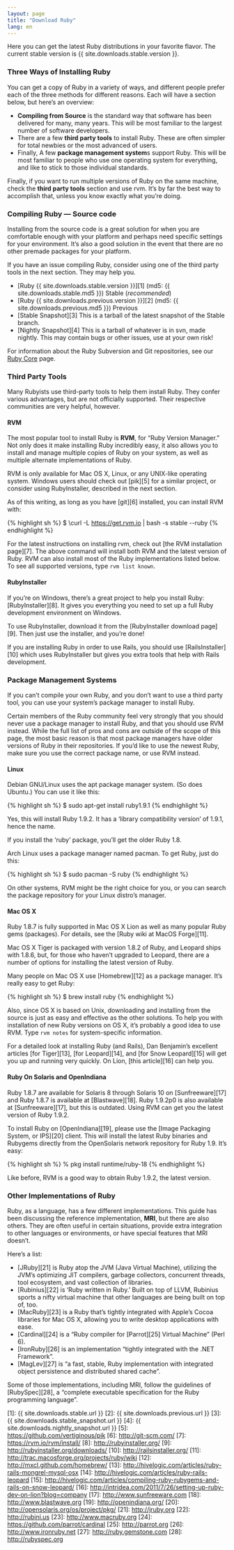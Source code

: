 ```yaml
---
layout: page
title: "Download Ruby"
lang: en
---
```


Here you can get the latest Ruby distributions in your favorite flavor.
The current stable version is {{ site.downloads.stable.version }}.

### Three Ways of Installing Ruby

You can get a copy of Ruby in a variety of ways, and different people
prefer each of the three methods for different reasons. Each will have a
section below, but here’s an overview:

* **Compiling from Source** is the standard way that software has been
  delivered for many, many years. This will be most familiar to the
  largest number of software developers.
* There are a few **third party tools** to install Ruby. These are often
  simpler for total newbies or the most advanced of users.
* Finally, A few **package management system**s support Ruby. This will
  be most familiar to people who use one operating system for
  everything, and like to stick to those individual standards.

Finally, if you want to run multiple versions of Ruby on the same
machine, check the **third party tools** section and use rvm. It’s by
far the best way to accomplish that, unless you know exactly what you’re
doing.

### Compiling Ruby — Source code

Installing from the source code is a great solution for when you are
comfortable enough with your platform and perhaps need specific settings
for your environment. It’s also a good solution in the event that there
are no other premade packages for your platform.

If you have an issue compiling Ruby, consider using one of the third
party tools in the next section. They may help you.

* [Ruby {{ site.downloads.stable.version }}][1]
  (md5:&nbsp;{{ site.downloads.stable.md5 }}) Stable (*recommended*)
* [Ruby {{ site.downloads.previous.version }}][2]
  (md5:&nbsp;{{ site.downloads.previous.md5 }}) Previous
* [Stable Snapshot][3] This is a tarball of the latest snapshot of the
  Stable branch.
* [Nightly Snapshot][4] This is a tarball of whatever is in svn, made
  nightly. This may contain bugs or other issues, use at your own risk!

For information about the Ruby Subversion and Git repositories, see our
[Ruby Core](/en/community/ruby-core/) page.

### Third Party Tools

Many Rubyists use third-party tools to help them install Ruby. They
confer various advantages, but are not officially supported. Their
respective communities are very helpful, however.

#### RVM

The most popular tool to install Ruby is **RVM**, for “Ruby Version
Manager.” Not only does it make installing Ruby incredibly easy, it also
allows you to install and manage multiple copies of Ruby on your system,
as well as multiple alternate implementations of Ruby.

RVM is only available for Mac OS X, Linux, or any UNIX-like operating
system. Windows users should check out [pik][5] for a similar project,
or consider using RubyInstaller, described in the next section.

As of this writing, as long as you have [git][6] installed, you can
install RVM with:

{% highlight sh %}
$ \curl -L https://get.rvm.io | bash -s stable --ruby
{% endhighlight %}

For the latest instructions on installing rvm, check out [the RVM
installation page][7]. The above command will install both RVM and the
latest version of Ruby. RVM can also install most of the Ruby
implementations listed below. To see all supported versions, type `rvm
list known`.

#### RubyInstaller

If you’re on Windows, there’s a great project to help you install Ruby:
[RubyInstaller][8]. It gives you everything you need to set up a full
Ruby development environment on Windows.

To use RubyInstaller, download it from the [RubyInstaller download
page][9]. Then just use the installer, and you’re done!

If you are installing Ruby in order to use Rails, you should use
[RailsInstaller][10] which uses RubyInstaller but gives you extra tools
that help with Rails development.

### Package Management Systems

If you can’t compile your own Ruby, and you don’t want to use a third
party tool, you can use your system’s package manager to install Ruby.

Certain members of the Ruby community feel very strongly that you should
never use a package manager to install Ruby, and that you should use RVM
instead. While the full list of pros and cons are outside of the scope
of this page, the most basic reason is that most package managers have
older versions of Ruby in their repositories. If you’d like to use the
newest Ruby, make sure you use the correct package name, or use RVM
instead.

#### Linux

Debian GNU/Linux uses the apt package manager system. (So does Ubuntu.)
You can use it like this:

{% highlight sh %}
$ sudo apt-get install ruby1.9.1
{% endhighlight %}

Yes, this will install Ruby 1.9.2. It has a ‘library compatibility
version’ of 1.9.1, hence the name.

If you install the ‘ruby’ package, you’ll get the older Ruby 1.8.

Arch Linux uses a package manager named pacman. To get Ruby, just do
this:

{% highlight sh %}
$ sudo pacman -S ruby
{% endhighlight %}

On other systems, RVM might be the right choice for you, or you can
search the package repository for your Linux distro’s manager.

#### Mac OS X

Ruby 1.8.7 is fully supported in Mac OS X Lion as well as many popular
Ruby gems (packages). For details, see the [Ruby wiki at MacOS
Forge][11].

Mac OS X Tiger is packaged with version 1.8.2 of Ruby, and Leopard ships
with 1.8.6, but, for those who haven’t upgraded to Leopard, there are a
number of options for installing the latest version of Ruby.

Many people on Mac OS X use [Homebrew][12] as a package manager. It’s
really easy to get Ruby:

{% highlight sh %}
$ brew install ruby
{% endhighlight %}

Also, since OS X is based on Unix, downloading and installing from the
source is just as easy and effective as the other solutions. To help you
with installation of new Ruby versions on OS X, it’s probably a good
idea to use RVM. Type `rvm notes` for system-specific information.

For a detailed look at installing Ruby (and Rails), Dan Benjamin’s
excellent articles [for Tiger][13], [for Leopard][14], and [for Snow
Leopard][15] will get you up and running very quickly. On Lion, [this
article][16] can help you.

#### Ruby On Solaris and OpenIndiana

Ruby 1.8.7 are available for Solaris 8 through Solaris 10 on
[Sunfreeware][17] and Ruby 1.8.7 is available at [Blastwave][18]. Ruby
1.9.2p0 is also available at [Sunfreeware][17], but this is outdated.
Using RVM can get you the latest version of Ruby 1.9.2.

To install Ruby on [OpenIndiana][19], please use the [Image Packaging
System, or IPS][20] client. This will install the latest Ruby binaries
and Rubygems directly from the OpenSolaris network repository for Ruby
1.9. It’s easy:

{% highlight sh %}
% pkg install runtime/ruby-18
{% endhighlight %}

Like before, RVM is a good way to obtain Ruby 1.9.2, the latest version.

### Other Implementations of Ruby

Ruby, as a language, has a few different implementations. This guide has
been discussing the reference implementation, **MRI**, but there are
also others. They are often useful in certain situations, provide extra
integration to other languages or environments, or have special features
that MRI doesn’t.

Here’s a list:

* [JRuby][21] is Ruby atop the JVM (Java Virtual Machine), utilizing the
  JVM’s optimizing JIT compilers, garbage collectors, concurrent
  threads, tool ecosystem, and vast collection of libraries.
* [Rubinius][22] is ‘Ruby written in Ruby.’ Built on top of LLVM,
  Rubinius sports a nifty virtual machine that other languages are being
  built on top of, too.
* [MacRuby][23] is a Ruby that’s tightly integrated with Apple’s Cocoa
  libraries for Mac OS X, allowing you to write desktop applications
  with ease.
* [Cardinal][24] is a “Ruby compiler for [Parrot][25] Virtual Machine”
  (Perl 6).
* [IronRuby][26] is an implementation “tightly integrated with the .NET
  Framework”.
* [MagLev][27] is “a fast, stable, Ruby implementation with integrated
  object persistence and distributed shared cache”.

Some of those implementations, including MRI, follow the guidelines of
[RubySpec][28], a “complete executable specification for the Ruby
programming language”.



[1]: {{ site.downloads.stable.url }}
[2]: {{ site.downloads.previous.url }}
[3]: {{ site.downloads.stable_snapshot.url }}
[4]: {{ site.downloads.nightly_snapshot.url }}
[5]: https://github.com/vertiginous/pik 
[6]: http://git-scm.com/ 
[7]: https://rvm.io/rvm/install/ 
[8]: http://rubyinstaller.org/ 
[9]: http://rubyinstaller.org/downloads/ 
[10]: http://railsinstaller.org/ 
[11]: http://trac.macosforge.org/projects/ruby/wiki 
[12]: http://mxcl.github.com/homebrew/ 
[13]: http://hivelogic.com/articles/ruby-rails-mongrel-mysql-osx 
[14]: http://hivelogic.com/articles/ruby-rails-leopard 
[15]: http://hivelogic.com/articles/compiling-ruby-rubygems-and-rails-on-snow-leopard/ 
[16]: http://intridea.com/2011/7/26/setting-up-ruby-dev-on-lion?blog=company 
[17]: http://www.sunfreeware.com 
[18]: http://www.blastwave.org 
[19]: http://openindiana.org/ 
[20]: http://opensolaris.org/os/project/pkg/ 
[21]: http://jruby.org 
[22]: http://rubini.us 
[23]: http://www.macruby.org 
[24]: https://github.com/parrot/cardinal 
[25]: http://parrot.org 
[26]: http://www.ironruby.net 
[27]: http://ruby.gemstone.com 
[28]: http://rubyspec.org 
